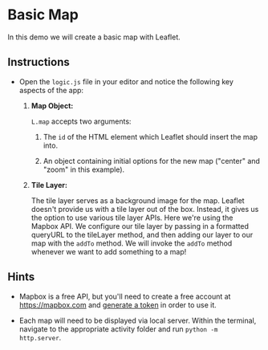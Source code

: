 # Basic Map

In this demo we will create a basic map with Leaflet.

## Instructions

* Open the `logic.js` file in your editor and notice the following key aspects of the app:

  1. **Map Object:**

     `L.map` accepts two arguments:

     1. The `id` of the HTML element which Leaflet should insert the map into.

     2. An object containing initial options for the new map ("center" and "zoom" in this example).

  2. **Tile Layer:**

     The tile layer serves as a background image for the map. Leaflet doesn't provide us with a tile layer out of the box. Instead, it gives us the option to use various tile layer APIs. Here we're using the Mapbox API. We configure our tile layer by passing in a formatted queryURL to the tileLayer method, and then adding our layer to our map with the `addTo` method. We will invoke the `addTo` method whenever we want to add something to a map!

## Hints

* Mapbox is a free API, but you'll need to create a free account at <https://mapbox.com> and [generate a token](https://www.mapbox.com/studio/account/tokens/) in order to use it.

* Each map will need to be displayed via local server. Within the terminal, navigate to the appropriate activity folder and run `python -m http.server`.
